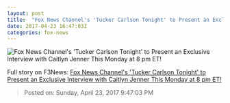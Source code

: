 ```yaml
---
layout: post
title:  "Fox News Channel's 'Tucker Carlson Tonight' to Present an Exclusive Interview with Caitlyn Jenner This Monday at 8 pm ET!"
date: 2017-04-23 16:47:03Z
categories: fox-news
---
```


![Fox News Channel's 'Tucker Carlson Tonight' to Present an Exclusive Interview with Caitlyn Jenner This Monday at 8 pm ET!](http://nation.foxnews.com/sites/nation.foxnews.com/files/styles/story_624_300/public/TUCKER_SPLIT.jpg)




Full story on F3News: [Fox News Channel's 'Tucker Carlson Tonight' to Present an Exclusive Interview with Caitlyn Jenner This Monday at 8 pm ET!](http://www.f3nws.com/n/ymPpWG)

> Posted on: Sunday, April 23, 2017 9:47:03 PM

